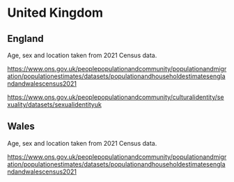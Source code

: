 # United Kingdom

## England

Age, sex and location taken from 2021 Census data.

https://www.ons.gov.uk/peoplepopulationandcommunity/populationandmigration/populationestimates/datasets/populationandhouseholdestimatesenglandandwalescensus2021

https://www.ons.gov.uk/peoplepopulationandcommunity/culturalidentity/sexuality/datasets/sexualidentityuk

## Wales

Age, sex and location taken from 2021 Census data.

https://www.ons.gov.uk/peoplepopulationandcommunity/populationandmigration/populationestimates/datasets/populationandhouseholdestimatesenglandandwalescensus2021